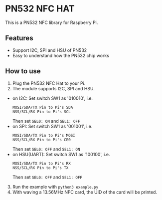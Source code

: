 # PN532 NFC HAT
This is a PN532 NFC library for Raspberry Pi.

## Features
-   Support I2C, SPI and HSU of PN532
-   Easy to understand how the PN532 chip works

## How to use
1.  Plug the PN532 NFC Hat to your Pi.
2.  The module supports I2C, SPI and HSU.
-   on I2C:
    Set switch SW1 as '010010', i.e.
    ```
    MOSI/SDA/TX Pin to Pi's SDA
    NSS/SCL/RX Pin to Pi's SCL
    ```
    Then set `SEL0: ON` and `SEL1: OFF`
-   on SPI:
    Set switch SW1 as '001001', i.e.
    ```
    MOSI/SDA/TX Pin to Pi's MOSI
    NSS/SCL/RX Pin to Pi's CE0
    ```
    Then set `SEL0: OFF` and `SEL1: ON`
-   on HSU(UART):
    Set switch SW1 as '100100', i.e.
    ```
    MOSI/SDA/TX Pin to Pi's RX
    NSS/SCL/RX Pin to Pi's TX
    ```
    Then set `SEL0: OFF` and `SEL1: OFF`
3.  Run the example with `python3 example.py`
4.  With waving a 13.56MHz NFC card, the UID of the card will be printed.
